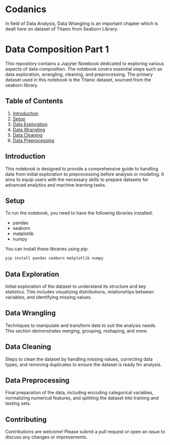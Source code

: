 # Codanics
In field of Data Analysis, Data Wrangling is an important chapter which is dealt here on dataset of Titanic from Seaborn Library.

# Data Composition Part 1
  This repository contains a Jupyter Notebook dedicated to exploring various aspects of data composition. The notebook covers essential steps such as data exploration, wrangling, cleaning, and preprocessing. The primary dataset used in this notebook is the Titanic dataset, sourced from the seaborn library.

## Table of Contents
1. [Introduction](#introduction)
2. [Setup](#setup)
3. [Data Exploration](#data-exploration)
4. [Data Wrangling](#data-wrangling)
5. [Data Cleaning](#data-cleaning)
6. [Data Preprocessing](#data-preprocessing)

## Introduction
This notebook is designed to provide a comprehensive guide to handling data from initial exploration to preprocessing before analysis or modeling. It aims to equip users with the necessary skills to prepare datasets for advanced analytics and machine learning tasks.

## Setup
To run the notebook, you need to have the following libraries installed:
- pandas
- seaborn
- matplotlib
- numpy

You can install these libraries using pip:
```bash
pip install pandas seaborn matplotlib numpy
```

## Data Exploration
Initial exploration of the dataset to understand its structure and key statistics. This includes visualizing distributions, relationships between variables, and identifying missing values.

## Data Wrangling
Techniques to manipulate and transform data to suit the analysis needs. This section demonstrates merging, grouping, reshaping, and more.

## Data Cleaning
Steps to clean the dataset by handling missing values, correcting data types, and removing duplicates to ensure the dataset is ready for analysis.

## Data Preprocessing
Final preparation of the data, including encoding categorical variables, normalizing numerical features, and splitting the dataset into training and testing sets.

## Contributing
Contributions are welcome! Please submit a pull request or open an issue to discuss any changes or improvements.
